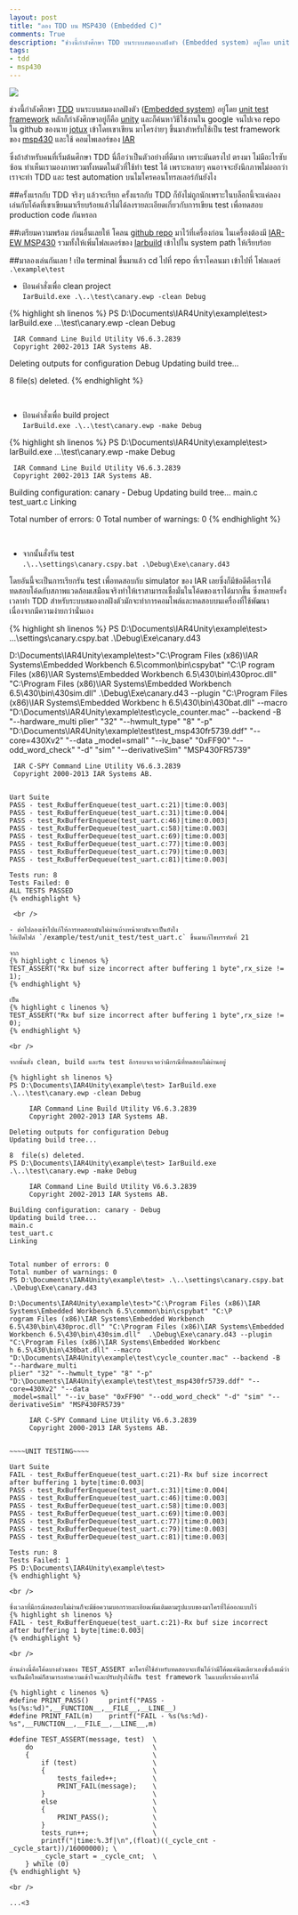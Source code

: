 ```yaml
---
layout: post
title: "ลอง TDD บน MSP430 (Embedded C)"
comments: True
description: "ช่วงนี้กำลังศึกษา TDD บนระบบสมองกลฝังตัว (Embedded system) อยู่โดย unit test framework หลักก็กำลังศึกษาอยู่ก็คือ unity"
tags:
- tdd
- msp430
---
```


<a href="{{ page.url }}"><img src="/assets/try-tdd-msp430/tdd-circle-of-life.jpg" /></a>
<!--more-->

ช่วงนี้กำลังศึกษา [TDD](https://goo.gl/MqLc6h) บนระบบสมองกลฝังตัว ([Embedded system](https://goo.gl/Nzbv4M)) อยู่โดย [unit test framework](https://goo.gl/sPGrJx) หลักก็กำลังศึกษาอยู่ก็คือ [unity](http://www.throwtheswitch.org) และก็ค้นหาวิธีใช้งานใน google จนไปเจอ repo ใน github ของนาย [jotux](https://goo.gl/OgBP7y) เข้าโดยเขาเขียน มาโครง่ายๆ ขึ้นมาสำหรับใช้เป็น test framework ของ [msp430](http://goo.gl/xcRgsD) และใช้ คอมไพเลอร์ของ [IAR](https://goo.gl/IryKTA)

ซึ่งถ้าสำหรับคนที่เริ่มต้นศึกษา TDD นี่ถือว่าเป็นตัวอย่างที่ดีมาก เพราะมันตรงไป ตรงมา ไม่มีอะไรซับซ้อน ทำเห็นเรามองภาพรวมทั้งหมดในตัวที่ใช้ทำ test ได้ เพราะหลายๆ คนอาจจะยังนึกภาพไม่ออกว่าเราจะทำ TDD และ test automation บนไมโครคอนโทรลเลอร์กันยังไง

##ครั้งแรกกับ TDD
จริงๆ แล้วจะเรียก ครั้งแรกกับ TDD ก็ยังไม่ถูกนักเพราะในบล็อกนี้จะแค่ลองเล่นกับโค้ดที่เขาเขียนมาเรียบร้อยแล้วไม่ได้ลงรายละเอียดเกี่ยวกับการเขียน test เพื่อทดสอบ production code กันหรอก


##เตรียมความพร้อม
ก่อนอื่นเลยให้ โคลน [github repo](https://goo.gl/OgBP7y)  มาไว้ที่เครื่องก่อน
ในเครื่องต้องมี [IAR-EW MSP430](https://goo.gl/IryKTA) รวมทั้งให้เพิ่มโฟลเดอร์ของ [Iarbuild](http://goo.gl/iaUqor) เข้าไปใน system path ให้เรียบร้อย

##มาลองเล่นกันเลย !
เปิด terminal ขึ้นมาแล้ว cd ไปที่ repo ที่เราโคลนมา เข้าไปที่ โฟลเดอร์ `.\example\test`

- ป้อนคำสั่งเพื่อ clean project <br />
`IarBuild.exe .\..\test\canary.ewp -clean Debug`

{% highlight sh linenos %}
PS D:\Documents\IAR4Unity\example\test> IarBuild.exe .\..\test\canary.ewp -clean Debug

     IAR Command Line Build Utility V6.6.3.2839
     Copyright 2002-2013 IAR Systems AB.

Deleting outputs for configuration Debug
Updating build tree...

8  file(s) deleted.
{% endhighlight %}

 <br />

- ป้อนคำสั่งเพื่อ build project  <br />
`IarBuild.exe .\..\test\canary.ewp -make Debug`

{% highlight sh linenos %}
PS D:\Documents\IAR4Unity\example\test> IarBuild.exe .\..\test\canary.ewp -make Debug

     IAR Command Line Build Utility V6.6.3.2839
     Copyright 2002-2013 IAR Systems AB.

Building configuration: canary - Debug
Updating build tree...
main.c
test_uart.c
Linking


Total number of errors: 0
Total number of warnings: 0
{% endhighlight %}

 <br />

- จากนั้นสั่งรัน test  <br />
`.\..\settings\canary.cspy.bat .\Debug\Exe\canary.d43`

โดยอันนี้จะเป็นการเรียกรัน test เพื่อทดสอบกับ simulator ของ IAR เลยซึ่งก็มีข้อดีคือเราได้ทดสอบโค้ดกับสภาพแวดล้อมเสมือนจริงทำให้เราสามารถเชื่อมั่นในโค้ดของเราได้มากขึ้น ซึ่งหลายครั้งเวลาทำ TDD สำหรับระบบสมองกลฝังตัวมักจะทำการคอมไพล์และทดสอบบนเครื่องที่ใช้พัฒนาเนื่องจากมีความง่ายกว่านั่นเอง

{% highlight sh linenos %}
PS D:\Documents\IAR4Unity\example\test> .\..\settings\canary.cspy.bat .\Debug\Exe\canary.d43

D:\Documents\IAR4Unity\example\test>"C:\Program Files (x86)\IAR Systems\Embedded Workbench 6.5\common\bin\cspybat" "C:\P
rogram Files (x86)\IAR Systems\Embedded Workbench 6.5\430\bin\430proc.dll" "C:\Program Files (x86)\IAR Systems\Embedded
Workbench 6.5\430\bin\430sim.dll"  .\Debug\Exe\canary.d43 --plugin "C:\Program Files (x86)\IAR Systems\Embedded Workbenc
h 6.5\430\bin\430bat.dll" --macro "D:\Documents\IAR4Unity\example\test\cycle_counter.mac" --backend -B "--hardware_multi
plier" "32" "--hwmult_type" "8" "-p" "D:\Documents\IAR4Unity\example\test\test_msp430fr5739.ddf" "--core=430Xv2" "--data
_model=small" "--iv_base" "0xFF90" "--odd_word_check" "-d" "sim" "--derivativeSim" "MSP430FR5739"

     IAR C-SPY Command Line Utility V6.6.3.2839
     Copyright 2000-2013 IAR Systems AB.


~~~~UNIT TESTING~~~~

Uart Suite
PASS - test_RxBufferEnqueue(test_uart.c:21)|time:0.003|
PASS - test_RxBufferEnqueue(test_uart.c:31)|time:0.004|
PASS - test_RxBufferEnqueue(test_uart.c:46)|time:0.003|
PASS - test_RxBufferDequeue(test_uart.c:58)|time:0.003|
PASS - test_RxBufferDequeue(test_uart.c:69)|time:0.003|
PASS - test_RxBufferDequeue(test_uart.c:77)|time:0.003|
PASS - test_RxBufferDequeue(test_uart.c:79)|time:0.003|
PASS - test_RxBufferDequeue(test_uart.c:81)|time:0.003|

Tests run: 8
Tests Failed: 0
ALL TESTS PASSED
{% endhighlight %}

 <br />

- ต่อไปลองเข้าไปแก้ให้การทดสอบมันไม่ผ่านบ้างหน้าตามันจะเป็นยังไง
ให้เปิดไฟล์ `/example/test/unit_test/test_uart.c` ขึ้นมาแก้ไขบรรทัดที่ 21

จาก
{% highlight c linenos %}
TEST_ASSERT("Rx buf size incorrect after buffering 1 byte",rx_size != 1);
{% endhighlight %}

เป็น
{% highlight c linenos %}
TEST_ASSERT("Rx buf size incorrect after buffering 1 byte",rx_size != 0);
{% endhighlight %}

<br />

จากนั้นสั่ง clean, build และรัน test อีกรอบจะเจอว่ามีกรณีที่ทดสอบไม่ผ่านอยู่

{% highlight sh linenos %}
PS D:\Documents\IAR4Unity\example\test> IarBuild.exe .\..\test\canary.ewp -clean Debug

     IAR Command Line Build Utility V6.6.3.2839
     Copyright 2002-2013 IAR Systems AB.

Deleting outputs for configuration Debug
Updating build tree...

8  file(s) deleted.
PS D:\Documents\IAR4Unity\example\test> IarBuild.exe .\..\test\canary.ewp -make Debug

     IAR Command Line Build Utility V6.6.3.2839
     Copyright 2002-2013 IAR Systems AB.

Building configuration: canary - Debug
Updating build tree...
main.c
test_uart.c
Linking


Total number of errors: 0
Total number of warnings: 0
PS D:\Documents\IAR4Unity\example\test> .\..\settings\canary.cspy.bat .\Debug\Exe\canary.d43

D:\Documents\IAR4Unity\example\test>"C:\Program Files (x86)\IAR Systems\Embedded Workbench 6.5\common\bin\cspybat" "C:\P
rogram Files (x86)\IAR Systems\Embedded Workbench 6.5\430\bin\430proc.dll" "C:\Program Files (x86)\IAR Systems\Embedded
Workbench 6.5\430\bin\430sim.dll"  .\Debug\Exe\canary.d43 --plugin "C:\Program Files (x86)\IAR Systems\Embedded Workbenc
h 6.5\430\bin\430bat.dll" --macro "D:\Documents\IAR4Unity\example\test\cycle_counter.mac" --backend -B "--hardware_multi
plier" "32" "--hwmult_type" "8" "-p" "D:\Documents\IAR4Unity\example\test\test_msp430fr5739.ddf" "--core=430Xv2" "--data
_model=small" "--iv_base" "0xFF90" "--odd_word_check" "-d" "sim" "--derivativeSim" "MSP430FR5739"

     IAR C-SPY Command Line Utility V6.6.3.2839
     Copyright 2000-2013 IAR Systems AB.


~~~~UNIT TESTING~~~~

Uart Suite
FAIL - test_RxBufferEnqueue(test_uart.c:21)-Rx buf size incorrect after buffering 1 byte|time:0.003|
PASS - test_RxBufferEnqueue(test_uart.c:31)|time:0.004|
PASS - test_RxBufferEnqueue(test_uart.c:46)|time:0.003|
PASS - test_RxBufferDequeue(test_uart.c:58)|time:0.003|
PASS - test_RxBufferDequeue(test_uart.c:69)|time:0.003|
PASS - test_RxBufferDequeue(test_uart.c:77)|time:0.003|
PASS - test_RxBufferDequeue(test_uart.c:79)|time:0.003|
PASS - test_RxBufferDequeue(test_uart.c:81)|time:0.003|

Tests run: 8
Tests Failed: 1
PS D:\Documents\IAR4Unity\example\test>
{% endhighlight %}

<br />

ซึ่งเวลาที่มีกรณีทดสอบไม่ผ่านก็จะมีข้อความบอกรายละเอียดเพิ่มเติมตามรูปแบบของมาโครที่ได้ออกแบบไว้
{% highlight sh linenos %}
FAIL - test_RxBufferEnqueue(test_uart.c:21)-Rx buf size incorrect after buffering 1 byte|time:0.003|
{% endhighlight %}

<br />

ด้านล่างนี้คือโค้ดบางส่วนของ TEST_ASSERT มาโครที่ใช้สำหรับทดสอบจะเห็นได้ว่ามีโค้ดแค่นิดเดียวเองซึ่งถึงแม้ว่าจะเป็นมือใหม่ก็สามารถทำความเข้าใจและปรับปรุงให้เป็น test framework ในแบบที่เราต้องการได้

{% highlight c linenos %}
#define PRINT_PASS()     printf("PASS - %s(%s:%d)",__FUNCTION__,__FILE__,__LINE__)
#define PRINT_FAIL(m)    printf("FAIL - %s(%s:%d)-%s",__FUNCTION__,__FILE__,__LINE__,m)

#define TEST_ASSERT(message, test)  \
    do                              \
    {                               \
        if (test)                   \
        {                           \
            tests_failed++;         \
            PRINT_FAIL(message);    \
        }                           \
        else                        \
        {                           \
            PRINT_PASS();           \
        }                           \
        tests_run++;                \
        printf("|time:%.3f|\n",(float)((_cycle_cnt - _cycle_start))/16000000); \
        _cycle_start = _cycle_cnt;  \
    } while (0)
{% endhighlight %}

<br />

...<3
